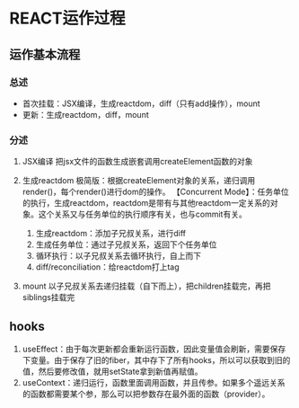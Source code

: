 # REACT运作过程

## 运作基本流程

### 总述
* 首次挂载：JSX编译，生成reactdom，diff（只有add操作），mount
* 更新：生成reactdom，diff，mount
  
### 分述
1. JSX编译
   把jsx文件的函数生成嵌套调用createElement函数的对象
2. 生成reactdom
   极简版：根据createElement对象的关系，递归调用render()，每个render()进行dom的操作。
   【Concurrent Mode】：任务单位的执行，生成reactdom，reactdom是带有与其他reactdom一定关系的对象。这个关系又与任务单位的执行顺序有关，也与commit有关。

   1. 生成reactdom：添加子兄叔关系，进行diff
   2. 生成任务单位：通过子兄叔关系，返回下个任务单位
   3. 循环执行：以子兄叔关系去循环执行，自上而下
   4. diff/reconciliation：给reactdom打上tag
3. mount
   以子兄叔关系去递归挂载（自下而上），把children挂载完，再把siblings挂载完
   

## hooks
1. useEffect：由于每次更新都会重新运行函数，因此变量值会刷新，需要保存下变量。由于保存了旧的fiber，其中存下了所有hooks，所以可以获取到旧的值，然后要修改值，就用setState拿到新值再赋值。
2. useContext：递归运行，函数里面调用函数，并且传参。如果多个遥远关系的函数都需要某个参，那么可以把参数存在最外面的函数（provider）。
